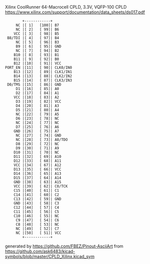Xilinx CoolRunner 64-Macrocell CPLD, 3.3V, VQFP-100
CPLD
https://www.xilinx.com/support/documentation/data_sheets/ds017.pdf


	        +------------+
	     NC |[ 1]   [100]| B7
	     NC |[ 2]   [ 99]| B6
	    VCC |[ 3]   [ 98]| B5
	 B8/TDI |[ 4]   [ 97]| B4
	     NC |[ 5]   [ 96]| B3
	     B9 |[ 6]   [ 95]| GND
	     NC |[ 7]   [ 94]| B2
	    B10 |[ 8]   [ 93]| B1
	    B11 |[ 9]   [ 92]| B0
	    B12 |[10]   [ 91]| VCC
	PORT_EN |[11]   [ 90]| CLK0/IN0
	    B13 |[12]   [ 89]| CLK1/IN1
	    B14 |[13]   [ 88]| CLK2/IN2
	    B15 |[14]   [ 87]| CLK3/IN3
	 D0/TMS |[15]   [ 86]| GND
	     D1 |[16]   [ 85]| A0
	     D2 |[17]   [ 84]| A1
	    VCC |[18]   [ 83]| A2
	     D3 |[19]   [ 82]| VCC
	     D4 |[20]   [ 81]| A3
	     D5 |[21]   [ 80]| A4
	     NC |[22]   [ 79]| A5
	     D6 |[23]   [ 78]| NC
	     NC |[24]   [ 77]| NC
	     D7 |[25]   [ 76]| A6
	    GND |[26]   [ 75]| A7
	     NC |[27]   [ 74]| GND
	     NC |[28]   [ 73]| A8/TDO
	     D8 |[29]   [ 72]| NC
	     D9 |[30]   [ 71]| A9
	    D10 |[31]   [ 70]| NC
	    D11 |[32]   [ 69]| A10
	    D12 |[33]   [ 68]| A11
	    VCC |[34]   [ 67]| A12
	    D13 |[35]   [ 66]| VCC
	    D14 |[36]   [ 65]| A13
	    D15 |[37]   [ 64]| A14
	    GND |[38]   [ 63]| A15
	    VCC |[39]   [ 62]| C0/TCK
	    C15 |[40]   [ 61]| C1
	    C14 |[41]   [ 60]| C2
	    C13 |[42]   [ 59]| GND
	    GND |[43]   [ 58]| C3
	    C12 |[44]   [ 57]| C4
	    C11 |[45]   [ 56]| C5
	    C10 |[46]   [ 55]| NC
	     C9 |[47]   [ 54]| C6
	     C8 |[48]   [ 53]| NC
	     NC |[49]   [ 52]| C7
	     NC |[50]   [ 51]| VCC
	        +------------+


generated by https://github.com/FBEZ/Pinout-AsciiArt from https://github.com/ask6483/kicad-symbols/blob/master/CPLD_Xilinx.kicad_sym